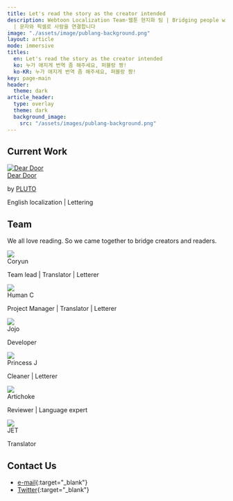 ```yaml
---
title: Let's read the story as the creator intended
description: Webtoon Localization Team·웹툰 현지화 팀 | Bridging people with words and pixels
  | 문자와 픽셀로 사람을 연결합니다
image: "./assets/image/publang-background.png"
layout: article
mode: immersive
titles:
  en: Let's read the story as the creator intended
  ko: 누가 애지게 번역 좀 해주세요, 퍼블랑 짱!
  ko-KR: 누가 애지게 번역 좀 해주세요, 퍼블랑 짱!
key: page-main
header:
  theme: dark
article_header:
  type: overlay
  theme: dark
  background_image:
    src: "/assets/images/publang-background.png"
---
```


## Current Work

<div class="work">
  <a class="wrapper" href="https://www.tappytoon.com/en/comics/deardoor" target="_blank">
    <img class="thumbnail" src="./assets/images/dear-door-thumbnail.png" alt="Dear Door" />
  </a>
  <div class="description">
    <a class="title" href="https://www.tappytoon.com/en/comics/deardoor" target="_blank">Dear Door</a>
    <p class="author">by <a href="https://twitter.com/PlutoDx" target="_blank">PLUTO</a></p>
    <p>English localization | Lettering</p>
  </div>
</div>

## Team
We all love reading. So we came together to bridge creators and readers.

<div class="team">
  <div class="member">
    <img class="profile" src="./assets/images/team/profile_coryun.jpeg" />
    <div>Coryun</div>
    <p class="role">Team lead | Translator | Letterer</p>
  </div>
  <div class="member">
    <img class="profile" src="./assets/images/team/profile_human.jpeg" />
    <div>Human C</div>
    <p class="role">Project Manager | Translator | Letterer</p>
  </div>
  <div class="member">
    <img class="profile" src="./assets/images/team/profile_jojo.jpeg" />
    <div>Jojo</div>
    <p class="role">Developer</p>
  </div>
</div>
<div class="team">
  <div class="member">
    <img class="profile" src="./assets/images/team/profile_princess.jpeg" />
    <div>Princess J</div>
    <p class="role">Cleaner | Letterer</p>
  </div>
  <div class="member">
    <img class="profile" src="./assets/images/team/profile_artichoke.jpeg" />
    <div>Artichoke</div>
    <p class="role">Reviewer | Language expert</p>
  </div>
  <div class="member">
    <img class="profile" src="./assets/images/team/profile_jet.jpeg" />
    <div>JET</div>
    <p class="role">Translator</p>
  </div>
</div>

## Contact Us
- [e-mail](mailto:publang.team@gmail.com){:target="_blank"}
- [Twitter](https://twitter.com/publang){:target="_blank"}